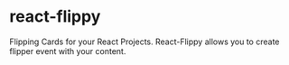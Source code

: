 # react-flippy
Flipping Cards for your React Projects. React-Flippy allows you to create flipper event with your content.
